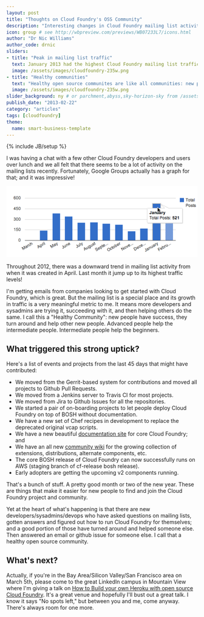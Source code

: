 ```yaml
---
layout: post
title: "Thoughts on Cloud Foundry's OSS Community"
description: "Interesting changes in Cloud Foundry mailing list activity in 2013" # Used in /articles.html listing
icon: group # see http://wbpreview.com/previews/WB07233L7/icons.html
author: "Dr Nic Williams"
author_code: drnic
sliders:
- title: "Peak in mailing list traffic"
  text: January 2013 had the highest Cloud Foundry mailing list traffic
  image: /assets/images/cloudfoundry-235w.png
- title: "Healthy communities"
  text: "Healthy open source communites are like all communities: new people helping newer people"
  image: /assets/images/cloudfoundry-235w.png
slider_background: ny # or parchment,abyss,sky-horizon-sky from /assets/sliders
publish_date: "2013-02-22"
category: "articles"
tags: [cloudfoundry]
theme:
  name: smart-business-template
---
```

{% include JB/setup %}

I was having a chat with a few other Cloud Foundry developers and users over lunch and we all felt that there seems to be a lot of activity on the mailing lists recently. Fortunately, Google Groups actually has a graph for that; and it was impressive!

<img src="/assets/articles/images/vcap-dev-list-traffic-2013-02-22.png">

Throughout 2012, there was a downward trend in mailing list activity from when it was created in April. Last month it jump up to its highest traffic levels!

I'm getting emails from companies looking to get started with Cloud Foundry, which is great. But the mailing list is a special place and its growth in traffic is a very meaningful metric to me. It means more developers and sysadmins are trying it, succeeding with it, and then helping others do the same. I call this a "Healthy Community": new people have success, they turn around and help other new people. Advanced people help the intermediate people. Intermediate people help the beginners.

## What triggered this strong uptick?

Here's a list of events and projects from the last 45 days that might have contributed:

* We moved from the Gerrit-based system for contributions and moved all projects to Github Pull Requests.
* We moved from a Jenkins server to Travis CI for most projects.
* We moved from Jira to Github Issues for all the repositories.
* We started a pair of on-boarding projects to let people deploy Cloud Foundry on top of BOSH without documentation.
* We have a new set of Chef recipes in development to replace the deprecated original vcap scripts.
* We have a new beautiful [documentation site](http://cloudfoundry.github.com/) for core Cloud Foundry; and
* We have an all new [community wiki](https://github.com/mrdavidlaing/cf-docs-contrib/wiki) for the growing collection of extensions, distributions, alternate components, etc.
* The core BOSH release of Cloud Foundry can now successfully runs on AWS (staging branch of cf-release bosh release).
* Early adopters are getting the upcoming v2 components running.

That's a bunch of stuff. A pretty good month or two of the new year. These are things that make it easier for new people to find and join the Cloud Foundry project and community.

Yet at the heart of what's happening is that there are new developers/sysadmins/devops who have asked questions on mailing lists, gotten answers and figured out how to run Cloud Foundry for themselves; and a good portion of those have turned around and helped someone else. Then answered an email or github issue for someone else. I call that a healthy open source community.

## What's next?

Actually, if you're in the Bay Area/Silicon Valley/San Francisco area on March 5th, please come to the great LinkedIn campus in Mountain View where I'm giving a talk on [How to Build your own Heroku with open source Cloud Foundry](http://www.meetup.com/silicon-valley-ruby/events/104290372/). It's a great venue and hopefully I'll bust out a great talk. I know it says "No spots left," but between you and me, come anyway. There's always room for one more.


